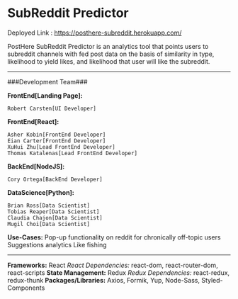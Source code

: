 # SubReddit Predictor
Deployed Link : https://posthere-subreddit.herokuapp.com/

PostHere SubReddit Predictor is an analytics tool that points users to subreddit channels with fed post data on the basis of similarity in type, likelihood to yield likes, and likelihood that user will like the subreddit. 

---

###Development Team###

**FrontEnd[Landing Page]:**

	Robert Carsten[UI Developer]
	

**FrontEnd[React]:**

	Asher Kobin[FrontEnd Developer]
	Eian Carter[FrontEnd Developer]
	XuHui Zhu[Lead FrontEnd Developer]
	Thomas Katalenas[Lead FrontEnd Developer]
	

**BackEnd[NodeJS]:**

	Cory Ortega[BackEnd Developer]
	
	
**DataScience[Python]:**

	Brian Ross[Data Scientist]
	Tobias Reaper[Data Scientist]
	Claudia Chajon[Data Scientist]
	Mugil Choi[Data Scientist]

**Use-Cases:**
	Pop-up functionality on reddit for chronically off-topic users
	Suggestions analytics
	Like fishing
	
---
	
**Frameworks:** React
	*React Dependencies:* react-dom, react-router-dom, react-scripts
**State Management:** Redux
	*Redux Dependencies:* react-redux, redux-thunk
**Packages/Libraries:** Axios, Formik, Yup, Node-Sass, Styled-Components
